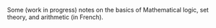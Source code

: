 Some (work in progress) notes on the basics of Mathematical logic, set theory, and arithmetic (in French). 
